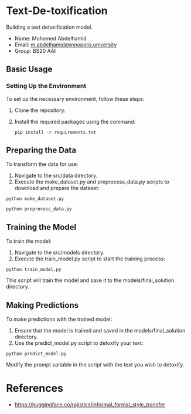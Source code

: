 # Text-De-toxification

Building a text detoxification model.

- Name: Mohamed Abdelhamid
- Email: m.abdelhamid@innopolis.university
- Group: BS20 AAI

## Basic Usage

### Setting Up the Environment

To set up the necessary environment, follow these steps:

1. Clone the repository.
2. Install the required packages using the command:

   `pip install -r requirements.txt`

## Preparing the Data

To transform the data for use:

1. Navigate to the src/data directory.
2. Execute the make_dataset.py and preprocess_data.py scripts to download and prepare the dataset:

`python make_dataset.py`

`python preprocess_data.py`

## Training the Model

To train the model:

1. Navigate to the src/models directory.
2. Execute the train_model.py script to start the training process:

`python train_model.py`

This script will train the model and save it to the models/final_solution directory.

## Making Predictions

To make predictions with the trained model:

1. Ensure that the model is trained and saved in the models/final_solution directory.
2. Use the predict_model.py script to detoxify your text:

`python predict_model.py`

Modify the prompt variable in the script with the text you wish to detoxify.

# References

- https://huggingface.co/rajistics/informal_formal_style_transfer
